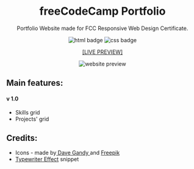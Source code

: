 <h1 align="center">freeCodeCamp Portfolio</h1>

<p align="center">Portfolio Website made for FCC Responsive Web Design Certificate.</p>

<p align="center">
  <img alt="html badge" src="https://img.shields.io/badge/HTML5-orange?style=flat-square">
  <img alt="css badge" src="https://img.shields.io/badge/CSS3-blue?style=flat-square">
</p>

<p align="center"><a href="https://codepen.io/merkund/pen/OdBPre" target="_blank">[LIVE PREVIEW]</a></p>

<p align="center">
  <img alt="website preview" src="https://www.site-shot.com/cached_image/4x-eTCGgEeqpaAJCrBEABA">
</p>

<h2>Main features:</h2>
<h4>v 1.0</h4>
<ul>
  <li>Skills grid</li>
  <li>Projects' grid</li>
</ul>

<h2>Credits:</h2>
<ul>
  <li>Icons - made by<a href="https://www.flaticon.com/authors/dave-gandy" target="_blank"> Dave Gandy </a>and <a href="https://www.flaticon.com/authors/freepik" target="_blank">Freepik</a></li>
  <li><a href="https://css-tricks.com/snippets/css/typewriter-effect/">Typewriter Effect</a> snippet</li>
</ul>
